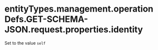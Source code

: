 # entityTypes.management.operationDefs.GET-SCHEMA-JSON.request.properties.identity

Set to the value `self`


